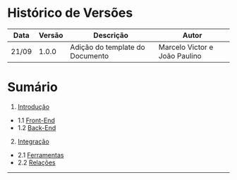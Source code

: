 # Histórico de Versões

Data|Versão|Descrição|Autor
-|-|-|-
21/09|1.0.0|Adição do template do Documento| Marcelo Victor e João Paulino |

# Sumário

1. [Introdução](#1)
  - 1.1 [Front-End](#1_1)
  - 1.2 [Back-End](#1_2)
2. [Integração](#4)
  - 2.1 [Ferramentas](#2_1)
  - 2.2 [Relações](#2_2)
___
